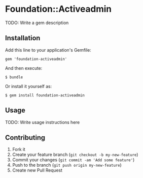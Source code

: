 # Foundation::Activeadmin

TODO: Write a gem description

## Installation

Add this line to your application's Gemfile:

    gem 'foundation-activeadmin'

And then execute:

    $ bundle

Or install it yourself as:

    $ gem install foundation-activeadmin

## Usage

TODO: Write usage instructions here

## Contributing

1. Fork it
2. Create your feature branch (`git checkout -b my-new-feature`)
3. Commit your changes (`git commit -am 'Add some feature'`)
4. Push to the branch (`git push origin my-new-feature`)
5. Create new Pull Request
